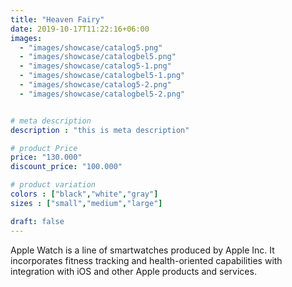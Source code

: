 ```yaml
---
title: "Heaven Fairy"
date: 2019-10-17T11:22:16+06:00
images: 
  - "images/showcase/catalog5.png"
  - "images/showcase/catalogbel5.png"
  - "images/showcase/catalog5-1.png"
  - "images/showcase/catalogbel5-1.png"
  - "images/showcase/catalog5-2.png"
  - "images/showcase/catalogbel5-2.png"


# meta description
description : "this is meta description"

# product Price
price: "130.000"
discount_price: "100.000"

# product variation
colors : ["black","white","gray"]
sizes : ["small","medium","large"]

draft: false
---
```


Apple Watch is a line of smartwatches produced by Apple Inc. It incorporates fitness tracking and health-oriented capabilities with integration with iOS and other Apple products and services.
